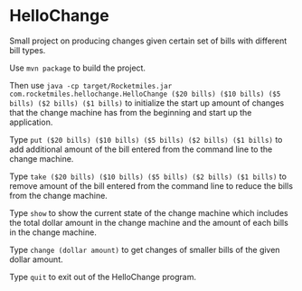 # HelloChange


Small project on producing changes given certain set of bills with different bill types.

Use ```mvn package``` to build the project.

Then use ```java -cp target/Rocketmiles.jar  com.rocketmiles.hellochange.HelloChange ($20 bills) ($10 bills) ($5 bills) ($2 bills) ($1 bills)``` to initialize the start up amount of changes that the change machine has from the beginning and start up the application.

Type ```put ($20 bills) ($10 bills) ($5 bills) ($2 bills) ($1 bills)``` to add additional amount of the bill entered from the command line to the change machine.
 
Type ```take ($20 bills) ($10 bills) ($5 bills) ($2 bills) ($1 bills)``` to remove amount of the bill entered from the command line to reduce the bills from the change machine.

Type ```show``` to show the current state of the change machine which includes the total dollar amount in the change machine and the amount of each bills in the change machine.

Type ```change (dollar amount)``` to get changes of smaller bills of the given dollar amount.

Type ```quit``` to exit out of the HelloChange program.
